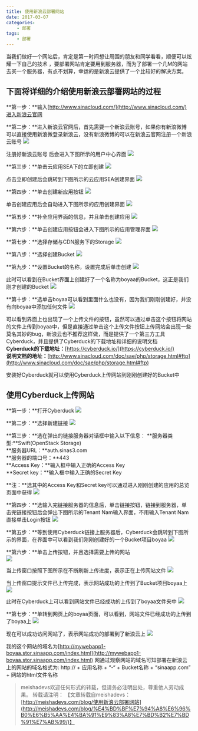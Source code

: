 ```yaml
---
title: 使用新浪云部署网站
date: 2017-03-07
categories:
	- 部署
tags:
	- 部署
---
```


当我们做好一个网站后，肯定是第一时间想让周围的朋友和同学看看，顺便可以炫耀一下自己的技术 ，要部署网站肯定要用到服务器，而为了部署一个几M的网站去买一个服务器，有点不划算，幸运的是新浪云提供了一个比较好的解决方案。
<!--more-->

## 下面将详细的介绍使用新浪云部署网站的过程

**第一步：**输入[http://www.sinacloud.com/](http://www.sinacloud.com/)进入新浪云官网  

**第二步：**进入新浪云官网后，首先需要一个新浪云账号，如果你有新浪微博可以直接使用新浪微登录新浪云，没有新浪微博的可以在新浪云官网注册一个新浪云账号
![](http://img.blog.csdn.net/20161224104219130)

注册好新浪云账号 后会进入下图所示的用户中心界面
![](http://img.blog.csdn.net/20161224133828862)

**第三步：**单击云应用SEA下的立即创建
![](http://img.blog.csdn.net/20161225194615092)

点击立即创建后会跳转到下图所示的云应用SEA创建界面
![](http://img.blog.csdn.net/20161225195629095)

**第四步：**单击创建新应用按钮
![](http://img.blog.csdn.net/20161225195913268)

单击创建应用后会自动进入下图所示的应用创建界面
![](http://img.blog.csdn.net/20161225201200923)

**第五步：**补全应用界面的信息，并且单击创建应用
![](http://img.blog.csdn.net/20161225201916652)

**第六步：**单击创建应用按钮会进入下图所示的应用管理界面
![](http://img.blog.csdn.net/20161225202141435)

**第七步：**选择存储与CDN服务下的Storage
![](http://img.blog.csdn.net/20161225202539077)

**第八步：**选择创建Bucket
![](http://img.blog.csdn.net/20161225202725641)

**第九步：**设置Bucket的名称，设置完成后单击创建
![](http://img.blog.csdn.net/20161225203020434)

此时可以看到在Bucket界面上创建好了一个名称为boyaa的Bucket，这正是我们刚才创建的Bucket
![](http://img.blog.csdn.net/20161225203302676)

**第十步：**选单击boyaa可以看到里面什么也没有，因为我们刚刚创建好，并没有向boyaa中添加任何文件
![](http://img.blog.csdn.net/20161225204144304)

可以看到界面上也出现了一个上传文件的按钮，虽然可以通过单击这个按钮将网站的文件上传到boyaa中，但是直接通过单击这个上传文件按钮上传网站会出现一些莫名其妙的bug，新浪云也不推荐这样做，而是提供了一个第三方工具Cyberduck，并且提供了Cyberduck的下载地址和详细的说明文档  
**Cyberduck的下载地址：**[https://cyberduck.io/](https://cyberduck.io/)  
**说明文档的地址：**[http://www.sinacloud.com/doc/sae/php/storage.html#ftp](http://www.sinacloud.com/doc/sae/php/storage.html#ftp)

安装好Cyberduck就可以使用Cyberduck上传网站到刚刚创建好的Bucket中

## 使用Cyberduck上传网站
**第一步：**打开Cyberduck
![](http://img.blog.csdn.net/20161225205223713)

**第二步：**选择新建链接
![](http://img.blog.csdn.net/20161225205439090)

**第三步：**选在弹出的链接服务器对话框中输入以下信息：
**服务器类型:**Swift(OpenStack Storage)  
**服务器URL：**auth.sinas3.com  
**服务器的端口号：**443  
**Access Key：**输入框中输入正确的Access Key  
**Secret key：**输入框中输入正确的Secret Key

**注：**选其中的Access Key和Secret key可以通过进入刚刚创建的应用的总览页面中获得
![](http://img.blog.csdn.net/20161225211050849)

**第四步：**选输入完链接服务器的信息后，单击链接按钮，链接到服务器，单击完链接按钮后会弹出下图所示的Tenant Nam输入界面，不用输入Tenant Nam直接单击Login按钮
![](http://img.blog.csdn.net/20161225211524006)

**第五步：**等到使用Cyberduck链接上服务器后，Cyberduck会跳转到下图所示的界面，在界面中可以看到我们刚刚创建好的一个Bucket项目boyaa
![](http://img.blog.csdn.net/20161225211943197)

**第六步：**单击上传按钮，并且选择需要上传的网站  
![](http://img.blog.csdn.net/20161225212604606)

当上传窗口按照下图所示在不断刷新上传进度，表示正在上传网站文件
![](http://img.blog.csdn.net/20161225213226624)

当上传窗口提示文件已上传完成，表示网站成功的上传到了Bucket项目boyaa上
![](http://img.blog.csdn.net/20161225213432474)

此时在Cyberduck上可以看到网站文件已经成功的上传到了boyaa文件夹中
![](http://img.blog.csdn.net/20161225213717604)

**第七步：**单转到网页上的boyaa页面，可以看到，网站文件已经成功的上传到了boyaa上
![](http://img.blog.csdn.net/20161225214004049)

现在可以成功访问网站了，表示网站成功的部署到了新浪云上
![](http://img.blog.csdn.net/20161225214552631)

我的这个网站的域名为[http://mywebapp1-boyaa.stor.sinaapp.com/index.html](http://mywebapp1-boyaa.stor.sinaapp.com/index.html)
网通过观察网站的域名可知部署在新浪云上的网站的域名格式为:
http:// + 应用名称 + “-“ + Bucket名称 + “sinaapp.com” + 网站的html文件名称

> meishadevs欢迎任何形式的转载，但请务必注明出处，尊重他人劳动成果。
转载请注明： 【文章转载自meishadevs：[http://meishadevs.com/blog/使用新浪云部署网站](http://meishadevs.com/blog/%E4%BD%BF%E7%94%A8%E6%96%B0%E6%B5%AA%E4%BA%91%E9%83%A8%E7%BD%B2%E7%BD%91%E7%AB%99/)】